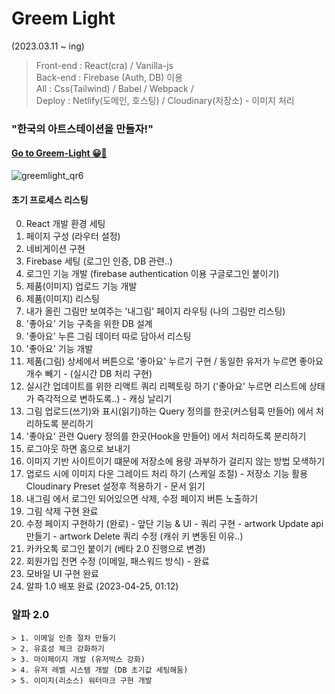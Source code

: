 # Greem Light

(2023.03.11 ~ ing)

> Front-end : React(cra) / Vanilla-js  
> Back-end : Firebase (Auth, DB) 이용  
> All : Css(Tailwind) / Babel / Webpack /  
> Deploy : Netlify(도메인, 호스팅) / Cloudinary(저장소) - 이미지 처리

### "한국의 아트스테이션을 만들자!"

#### [Go to Greem-Light 😀🚀](https://fabulous-elf-ae7759.netlify.app/)

![greemlight_qr6](https://user-images.githubusercontent.com/57241573/235341361-68964357-0e1a-42e2-b7ba-8ba291b216ab.png)

#### 초기 프로세스 리스팅

0. React 개발 환경 세팅
1. 페이지 구성 (라우터 설정)
2. 네비게이션 구현
3. Firebase 세팅 (로그인 인증, DB 관련..)
4. 로그인 기능 개발 (firebase authentication 이용 구글로그인 붙이기)
5. 제품(이미지) 업로드 기능 개발
6. 제품(이미지) 리스팅
7. 내가 올린 그림만 보여주는 '내그림' 페이지 라우팅 (나의 그림만 리스팅)
8. '좋아요' 기능 구축을 위한 DB 설계
9. '좋아요' 누른 그림 데이터 따로 담아서 리스팅
10. '좋아요' 기능 개발
11. 제품(그림) 상세에서 버튼으로 '좋아요' 누르기 구현 / 동일한 유저가 누르면 좋아요 개수 빼기 - (실시간 DB 처리 구현)
12. 실시간 업데이트를 위한 리액트 쿼리 리펙토링 하기 ('좋아요' 누르면 리스트에 상태가 즉각적으로 변하도록..) - 캐싱 날리기
13. 그림 업로드(쓰기)와 표시(읽기)하는 Query 정의를 한곳(커스텀훅 만들어) 에서 처리하도록 분리하기
14. '좋아요' 관련 Query 정의를 한곳(Hook을 만들어) 에서 처리하도록 분리하기
15. 로그아웃 하면 홈으로 보내기
16. 이미지 기반 사이트이기 떄문에 저장소에 용량 과부하가 걸리지 않는 방법 모색하기
17. 업로드 시에 이미지 다운 그레이드 처리 하기 (스케일 조절) - 저장소 기능 활용 Cloudinary Preset 설정후 적용하기 - 문서 읽기
18. 내그림 에서 로그인 되어있으면 삭제, 수정 페이지 버튼 노출하기
19. 그림 삭제 구현 완료
20. 수정 페이지 구현하기 (완로) - 앞단 기능 & UI - 쿼리 구현 - artwork Update api 만들기 - artwork Delete 쿼리 수정 (캐쉬 키 변동된 이유..)
21. 카카오톡 로그인 붙이기 (베타 2.0 진행으로 변경)
22. 회원가입 전면 수정 (이메일, 패스워드 방식) - 완료
23. 모바일 UI 구현 완료
24. 알파 1.0 배포 완료 (2023-04-25, 01:12)

### 알파 2.0

    > 1. 이메일 인증 절차 만들기
    > 2. 유효성 체크 강화하기
    > 3. 마이페이지 개발 (유저박스 강화)
    > 4. 유저 레벨 시스템 개발 (DB 초기값 세팅해둠)
    > 5. 이미지(리소스) 워터마크 구현 개발
